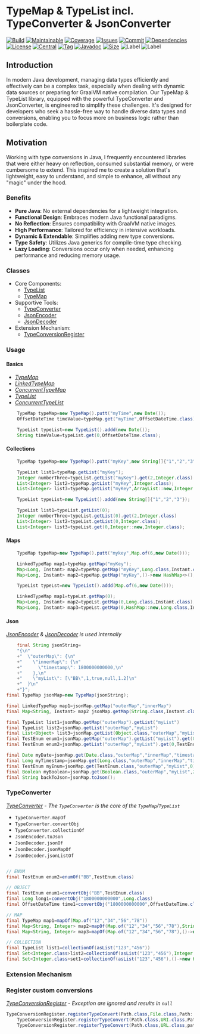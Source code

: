 # TypeMap & TypeList incl. TypeConverter & JsonConverter

[![Build][build_shield]][build_link]
[![Maintainable][maintainable_shield]][maintainable_link]
[![Coverage][coverage_shield]][coverage_link]
[![Issues][issues_shield]][issues_link]
[![Commit][commit_shield]][commit_link]
[![Dependencies][dependency_shield]][dependency_link]
[![License][license_shield]][license_link]
[![Central][central_shield]][central_link]
[![Tag][tag_shield]][tag_link]
[![Javadoc][javadoc_shield]][javadoc_link]
[![Size][size_shield]][size_shield]
![Label][label_shield]
![Label][java_version]

## Introduction

In modern Java development, managing data types efficiently and effectively can be a complex task, especially when
dealing with dynamic data sources or preparing for GraalVM native compilation. Our TypeMap & TypeList library, equipped
with the powerful TypeConverter and JsonConverter, is engineered to simplify these challenges. It's designed for
developers who seek a hassle-free way to handle diverse data types and conversions, enabling you to focus more on
business logic rather than boilerplate code.

## Motivation

Working with type conversions in Java, I frequently encountered libraries that were either heavy on reflection, consumed
substantial memory, or were cumbersome to extend. This inspired me to create a solution that's lightweight, easy to
understand, and simple to enhance, all without any "magic" under the hood.

### Benefits

- **Pure Java**: No external dependencies for a lightweight integration.
- **Functional Design**: Embraces modern Java functional paradigms.
- **No Reflection**: Ensures compatibility with GraalVM native images.
- **High Performance**: Tailored for efficiency in intensive workloads.
- **Dynamic & Extendable**: Simplifies adding new type conversions.
- **Type Safety**: Utilizes Java generics for compile-time type checking.
- **Lazy Loading**: Conversions occur only when needed, enhancing performance and reducing memory usage.

### Classes

- Core Components:
    - [TypeList](#basics)
    - [TypeMap](#basics)
- Supportive Tools:
    - [TypeConverter](#typeconverter)
    - [JsonEncoder](#json)
    - [JsonDecoder](#json)
- Extension Mechanism:
    - [TypeConversionRegister](#register-custom-conversions)

### Usage

#### Basics

- _[TypeMap](src/main/java/berlin/yuna/typemap/model/TypeMap.java)_
- _[LinkedTypeMap](src/main/java/berlin/yuna/typemap/model/LinkedTypeMap.java)_
- _[ConcurrentTypeMap](src/main/java/berlin/yuna/typemap/model/ConcurrentTypeMap.java)_
- _[TypeList](src/main/java/berlin/yuna/typemap/model/TypeList.java)_
- _[ConcurrentTypeList](src/main/java/berlin/yuna/typemap/model/ConcurrentTypeList.java)_

```java
    TypeMap typeMap=new TypeMap().putt("myTime",new Date());
    OffsetDateTime timeValue=typeMap.get("myTime",OffsetDateTime.class);
```

```java
    TypeList typeList=new TypeList().addd(new Date());
    String timeValue=typeList.get(0,OffsetDateTime.class);
```

#### Collections

```java
    TypeMap typeMap=new TypeMap().putt("myKey",new String[]{"1","2","3"});

    TypeList list1=typeMap.getList("myKey");
    Integer numberThree=typeList.getList("myKey").get(2,Integer.class)
    List<Integer> list2=typeMap.getList("myKey",Integer.class);
    List<Integer> list3=typeMap.getList("myKey",ArrayList::new,Integer.class);
```

```java
    TypeList typeList=new TypeList().addd(new String[]{"1","2","3"});

    TypeList list1=typeList.getList(0);
    Integer numberThree=typeList.getList(0).get(2,Integer.class)
    List<Integer> list2=typeList.getList(0,Integer.class);
    List<Integer> list3=typeList.get(0,Integer::new,Integer.class);
```

#### Maps

```java
    TypeMap typeMap=new TypeMap().putt("mykey",Map.of(6,new Date()));

    LinkedTypeMap map1=typeMap.getMap("myKey");
    Map<Long, Instant> map2=typeMap.getMap("myKey",Long.class,Instant.class)
    Map<Long, Instant> map2=typeMap.getMap("myKey",()->new HashMap<>(),Long.class)
```

```java
    TypeList typeLst=new TypeList().addd(Map.of(6,new Date()));

    LinkedTypeMap map1=typeLst.getMap(0);
    Map<Long, Instant> map2=typeLst.getMap(0,Long.class,Instant.class);
    Map<Long, Instant> map3=typeLst.getMap(0,HashMap::new,Long.class,Instant.class);
```

#### Json

_[JsonEncoder](src/main/java/berlin/yuna/typemap/logic/JsonEncoder.java) & [JsonDecoder](src/main/java/berlin/yuna/typemap/logic/JsonDecoder.java)
is used internally_

```java
    final String jsonString=
    "{\n"
    +"  \"outerMap\": {\n"
    +"    \"innerMap\": {\n"
    +"      \"timestamp\": 1800000000000,\n"
    +"    },\n"
    +"    \"myList\": [\"BB\",1,true,null,1.2]\n"
    +"  }\n"
    +"}";
final TypeMap jsonMap=new TypeMap(jsonString);

final LinkedTypeMap map1=jsonMap.getMap("outerMap","innerMap")
final Map<String, Instant> map2 jsonMap.getMap(String.class,Instant.class,"outerMap","innerMap")

final TypeList list1=jsonMap.getMap("outerMap").getList("myList")
final TypeList list2=jsonMap.getList("outerMap","myList")
final List<Object> list3=jsonMap.getList(Object.class,"outerMap","myList")
final TestEnum enum1=jsonMap.getMap("outerMap").getList("myList").get(0,TestEnum.class)
final TestEnum enum2=jsonMap.getList("outerMap","myList").get(0,TestEnum.class)

final Date myDate=jsonMap.get(Date.class,"outerMap","innerMap","timestamp");
final Long myTimestamp=jsonMap.get(Long.class,"outerMap","innerMap","timestamp");
final TestEnum myEnum=jsonMap.get(TestEnum.class,"outerMap","myList",0);
final Boolean myBoolean=jsonMap.get(Boolean.class,"outerMap","myList",2);
final String backToJson=jsonMap.toJson();
```

### TypeConverter

_[TypeConverter](src/main/java/berlin/yuna/typemap/logic/TypeConverter.java) - The `TypeConverter` is the core of
the `TypeMap`/`TypeList`_

* `TypeConverter.mapOf`
* `TypeConverter.convertObj`
* `TypeConverter.collectionOf`
* `JsonEncoder.toJson`
* `JsonDecoder.jsonOf`
* `JsonDecoder.jsonMapOf`
* `JsonDecoder.jsonListOf`

```java

// ENUM
final TestEnum enum2=enumOf("BB",TestEnum.class)

// OBJECT
final TestEnum enum1=convertObj("BB",TestEnum.class)
final Long long1=convertObj("1800000000000",Long.class)
final OffsetDateTime time1=convertObj("1800000000000",OffsetDateTime.class)

// MAP
final TypeMap map1=mapOf(Map.of("12","34","56","78"))
final Map<String, Integer> map2=mapOf(Map.of("12","34","56","78"),String.class,Integer.class)
final Map<String, Integer> map3=mapOf(Map.of("12","34","56","78"),()->new HashMap<>(),String.class,Integer.class)

// COLLECTION
final TypeList list1=collectionOf(asList("123","456"))
final Set<Integer.class>list2=collectionOf(asList("123","456"),Integer.class)
final Set<Integer.class>set1=collectionOf(asList("123","456"),()->new HashSet<>(),Integer.class)
```

### Extension Mechanism

### Register custom conversions

_[TypeConversionRegister](src/main/java/berlin/yuna/typemap/config/TypeConversionRegister.java) - Exception are ignored
and results in `null`_

```java
TypeConversionRegister.registerTypeConvert(Path.class,File.class,Path::toFile);
    TypeConversionRegister.registerTypeConvert(Path.class,URI.class,Path::toUri);
    TypeConversionRegister.registerTypeConvert(Path.class,URL.class,path->path.toUri().toURL());
```

[build_shield]: https://github.com/YunaBraska/type-map/workflows/MVN_RELEASE/badge.svg

[build_link]: https://github.com/YunaBraska/type-map/actions?query=workflow%3AMVN_RELEASE

[maintainable_shield]: https://img.shields.io/codeclimate/maintainability/YunaBraska/type-map?style=flat-square

[maintainable_link]: https://codeclimate.com/github/YunaBraska/type-map/maintainability

[coverage_shield]: https://img.shields.io/codeclimate/coverage/YunaBraska/type-map?style=flat-square

[coverage_link]: https://codeclimate.com/github/YunaBraska/type-map/test_coverage

[issues_shield]: https://img.shields.io/github/issues/YunaBraska/type-map?style=flat-square

[issues_link]: https://github.com/YunaBraska/type-map/commits/main

[commit_shield]: https://img.shields.io/github/last-commit/YunaBraska/type-map?style=flat-square

[commit_link]: https://github.com/YunaBraska/type-map/issues

[license_shield]: https://img.shields.io/github/license/YunaBraska/type-map?style=flat-square

[license_link]: https://github.com/YunaBraska/type-map/blob/main/LICENSE

[dependency_shield]: https://img.shields.io/librariesio/github/YunaBraska/type-map?style=flat-square

[dependency_link]: https://libraries.io/github/YunaBraska/type-map

[central_shield]: https://img.shields.io/maven-central/v/berlin.yuna/type-map?style=flat-square

[central_link]:https://search.maven.org/artifact/berlin.yuna/type-map

[tag_shield]: https://img.shields.io/github/v/tag/YunaBraska/type-map?style=flat-square

[tag_link]: https://github.com/YunaBraska/type-map/releases

[javadoc_shield]: https://javadoc.io/badge2/berlin.yuna/type-map/javadoc.svg?style=flat-square

[javadoc_link]: https://javadoc.io/doc/berlin.yuna/type-map

[size_shield]: https://img.shields.io/github/repo-size/YunaBraska/type-map?style=flat-square

[label_shield]: https://img.shields.io/badge/Yuna-QueenInside-blueviolet?style=flat-square

[gitter_shield]: https://img.shields.io/gitter/room/YunaBraska/type-map?style=flat-square

[gitter_link]: https://gitter.im/type-map/Lobby

[java_version]: https://img.shields.io/badge/java-8-blueviolet?style=flat-square
